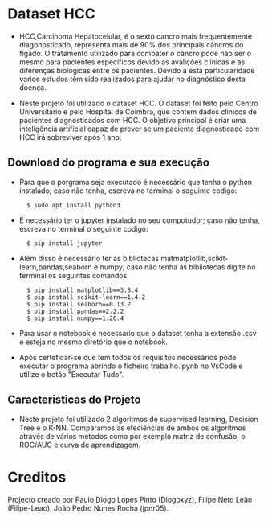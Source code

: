 # Dataset HCC

- HCC,Carcinoma Hepatocelular, é o sexto cancro mais frequentemente diagonosticado, representa mais de 90% dos principais câncros do fígado. O tratamento utilizado para combater o câncro pode não ser o mesmo para pacientes específicos devido as avalições clínicas e as diferenças biologicas entre os pacientes. Devido a esta particularidade varios estudos têm sido realizados para ajudar no diagnóstico desta doença.   

- Neste projeto foi utilizado o dataset HCC. O dataset foi feito pelo Centro Universitario e pelo Hospital de Coimbra, que contem dados clinicos de pacientes diagnosticados com HCC. O objetivo principal é criar uma inteligência artificial capaz de prever se um paciente diagnosticado com HCC irá sobreviver após 1 ano.

## Download do programa e sua execução

- Para que o porgrama seja executado é necessário que tenha o python instalado; caso não tenha, escreva no terminal o seguinte codigo:

		$ sudo apt install python3

- É necessário ter o jupyter instalado no seu compotudor; caso não tenha, escreva no terminal o seguinte codigo:

        $ pip install jupyter

- Além disso é necessário ter as bibliotecas matmatplotlib,scikit-learn,pandas,seaborn e numpy; caso não tenha as bibliotecas digite no terminal os seguintes comandos:

        $ pip install matplotlib==3.8.4
        $ pip install scikit-learn==1.4.2
        $ pip install seaborn==0.13.2
        $ pip install pandas==2.2.2
        $ pip install numpy==1.26.4

- Para usar o notebook é necessario que o dataset tenha a extensão .csv e esteja no mesmo diretório que o notebook.

- Após certeficar-se que tem todos os requisitos necessários pode executar o programa abrindo o ficheiro trabalho.ipynb no VsCode e utilize o botão "Executar Tudo".


## Caracteristicas do Projeto

- Neste projeto foi utilizado 2 algoritmos de supervised learning, Decision Tree e o K-NN. 
Comparamos as efeciências de ambos os algoritmos através de vários metodos como por exemplo matriz de confusão, o ROC/AUC e curva de aprendizagem.

# Creditos

Projecto creado por Paulo Diogo Lopes Pinto (Diogoxyz), Filipe Neto Leão (Filipe-Leao), João Pedro Nunes Rocha (jpnr05).
